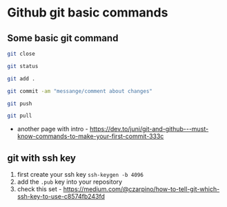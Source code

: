 # Github git basic commands

## Some basic git command

```bash
git close

git status

git add .

git commit -am "messange/comment about changes"

git push

git pull
```

* another page with intro - <https://dev.to/juni/git-and-github---must-know-commands-to-make-your-first-commit-333c>

## git with ssh key

1. first create your ssh key `ssh-keygen -b 4096`
2. add the `.pub` key into your repository
3. check this set - <https://medium.com/@czarpino/how-to-tell-git-which-ssh-key-to-use-c8574fb243fd>
